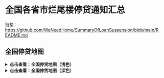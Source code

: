 # 全国各省市烂尾楼停贷通知汇总

链接：<https://github.com/WeNeedHome/SummaryOfLoanSuspension/blob/main/README.md> 

## 全国停贷地图

<details>
<summary><b>点击查看：全国停贷地图（浅色）</b></summary>
<img src="https://raw.githubusercontent.com/WeNeedHome/SummaryOfLoanSuspension/main/data/generated/visualization-light-wwm.png" alt="visualization-light">
</details>

<details>
<summary><b>点击查看：全国停贷地图（深色）</b></summary>
<img src="https://raw.githubusercontent.com/WeNeedHome/SummaryOfLoanSuspension/main/data/generated/visualization-dark-wwm.png" alt="visualization-dark">
</details>
